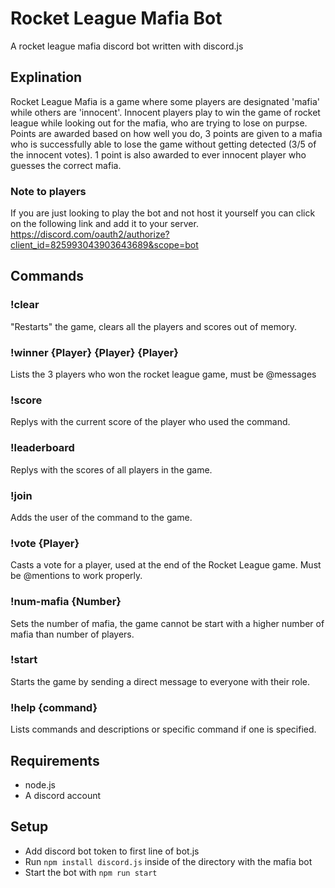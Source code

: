 # Rocket League Mafia Bot
A rocket league mafia discord bot written with discord.js
## Explination
Rocket League Mafia is a game where some players are designated 'mafia' while others are 'innocent'. Innocent players play to win the game of rocket league while looking out for the mafia, who are trying to lose on purpse. Points are awarded based on how well you do, 3 points are given to a mafia who is successfully able to lose the game without getting detected (3/5 of the innocent votes). 1 point is also awarded to ever innocent player who guesses the correct mafia.
### Note to players
If you are just looking to play the bot and not host it yourself you can click on the following link and add it to your server. https://discord.com/oauth2/authorize?client_id=825993043903643689&scope=bot
## Commands
### !clear
"Restarts" the game, clears all the players and scores out of memory.
### !winner {Player} {Player} {Player}
Lists the 3 players who won the rocket league game, must be @messages
### !score
Replys with the current score of the player who used the command.
### !leaderboard
Replys with the scores of all players in the game.
### !join
Adds the user of the command to the game.
### !vote {Player}
Casts a vote for a player, used at the end of the Rocket League game. Must be @mentions to work properly.
### !num-mafia {Number}
Sets the number of mafia, the game cannot be start with a higher number of mafia than number of players.
### !start
Starts the game by sending a direct message to everyone with their role.
### !help {command}
Lists commands and descriptions or specific command if one is specified. 
## Requirements
* node.js
* A discord account
## Setup
* Add discord bot token to first line of bot.js
* Run `npm install discord.js` inside of the directory with the mafia bot
* Start the bot with `npm run start`
